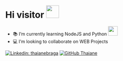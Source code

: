# Hi visitor <img src="https://media.giphy.com/media/5qFtd6m8Jx7NlcogwV/giphy.gif" width="40"> 

- :books: I’m currently learning NodeJS and Python <img src="https://media.giphy.com/media/IgWYWHWbOgu4YTbLTg/giphy.gif" width="30"> 
- :computer: I’m looking to collaborate on WEB Projects

[![Linkedin: thaianebraga](https://img.shields.io/badge/-MarcosTrejo-blue?style=flat-square&logo=Linkedin&logoColor=white&link=https://www.linkedin.com/in/marcos-trejo-0bbb02180/)](https://www.linkedin.com/in/marcos-trejo-0bbb02180/)
[![GitHub Thaiane](https://img.shields.io/github/followers/marcostrejo2644?label=follow&style=social)](https://github.com/marcostrejo2644)
